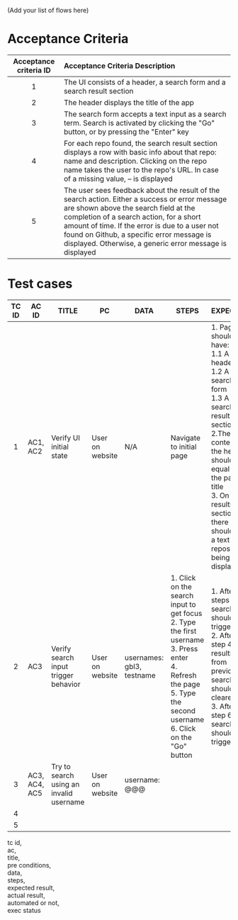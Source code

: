 (Add your list of flows here)

# Acceptance Criteria

| Acceptance criteria ID | Acceptance Criteria Description                                                                                                                                                                                                                                                                                                              |
|:----------------------:|:---------------------------------------------------------------------------------------------------------------------------------------------------------------------------------------------------------------------------------------------------------------------------------------------------------------------------------------------|
|           1            | The UI consists of a header, a search form and a search result section                                                                                                                                                                                                                                                                       |
|           2            | The header displays the title of the app                                                                                                                                                                                                                                                                                                     |
|           3            | The search form accepts a text input as a search term. Search is activated by clicking the "Go" button, or by pressing the "Enter" key                                                                                                                                                                                                       |
|           4            | For each repo found, the search result section displays a row with basic info about that repo: name and description. Clicking on the repo name takes the user to the repo's URL. In case of a missing value, – is displayed                                                                                                                  |
|           5            | The user sees feedback about the result of the search action. Either a success or error message are shown above the search field at the completion of a search action, for a short amount of time. If the error is due to a user not found on Github, a specific error message is displayed. Otherwise, a generic error message is displayed |


# **Test cases**

| TC ID | AC ID         | TITLE                                   | PC               | DATA                      | STEPS                                                                                                                                                                               | EXPECTED                                                                                                                                                                                                                                       | ACTUAL | AUTO | STATUS |
|:-----:|---------------|-----------------------------------------|------------------|---------------------------|-------------------------------------------------------------------------------------------------------------------------------------------------------------------------------------|:-----------------------------------------------------------------------------------------------------------------------------------------------------------------------------------------------------------------------------------------------|--------|------|--------|
|   1   | AC1, AC2      | Verify UI initial state                 | User on website  | N/A                       | Navigate to initial page                                                                                                                                                            | 1. Page should have:<br/>1.1 A header<br/>1.2 A search form<br/>1.3 A search result section<br/>2.The content of the header should be equal to the page title<br/>3. On the results section, there should be a text "No repos" being displayed |        |      |        |
|   2   | AC3           | Verify search input trigger behavior    | User on website  | usernames: gbl3, testname | 1. Click on the search input to get focus<br/>2. Type the first username<br/>3. Press enter<br/>4. Refresh the page<br/>5. Type the second username<br/>6. Click on the "Go" button | 1. After steps 3, search should be triggered.<br/>2. After step 4, results from previous search should be cleared.<br/>3. After step 6, search should be triggered.                                                                            |        |      |        |
|   3   | AC3, AC4, AC5 | Try to search using an invalid username | User on website  | username: @@@             |                                                                                                                                                                                     |                                                                                                                                                                                                                                                |        |      |        |
|   4   |               |                                         |                  |                           |                                                                                                                                                                                     |                                                                                                                                                                                                                                                |        |      |        |
|   5   |               |                                         |                  |                           |                                                                                                                                                                                     |                                                                                                                                                                                                                                                |        |      |        |




tc id,  
ac,  
title,  
pre conditions,  
data,  
steps,  
expected result,   
actual result,  
automated or not,  
exec status